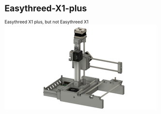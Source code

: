 # Easythreed-X1-plus
Easythreed X1 plus, but not Easythreed X1
![](https://github.com/wodzir/Easythreed-X1-plus/blob/main/Images/Screenshots/Easythreed%20X1%20plus%20v52%20front.png) 
